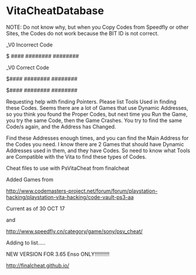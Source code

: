 # VitaCheatDatabase

NOTE: Do not know why, but when you Copy Codes from Speedfly or other Sites, the Codes do not work because the BIT ID is not correct.

_V0 Incorrect Code

$ #### ######## ########
 
_V0 Correct Code

$#### ######## ########

$#### ######## ########

Requesting help with finding Pointers. Please list Tools Used in finding these Codes. Seems there are a lot of Games that use Dynamic Addresses, so you think you found the Proper Codes, but next time you Run the Game, you try the same Code, then the Game Crashes. You try to find the same Code/s again, and the Address has Changed. 

Find these Addresses enough times, and you can find the Main Address for the Codes you need. I know there are 2 Games that should have Dynamic Addresses used in them, and they have Codes. So need to know what Tools are Compatible with the Vita to find these types of Codes.

Cheat files to use with PsVitaCheat from finalcheat

Added Games from 

http://www.codemasters-project.net/forum/forum/playstation-hacking/playstation-vita-hacking/code-vault-ps3-aa

Current as of 30 OCT 17

and

http://www.speedfly.cn/category/game/sony/psv_cheat/

Adding to list.....

NEW VERSION FOR 3.65 Enso ONLY!!!!!!!!!!

http://finalcheat.github.io/
